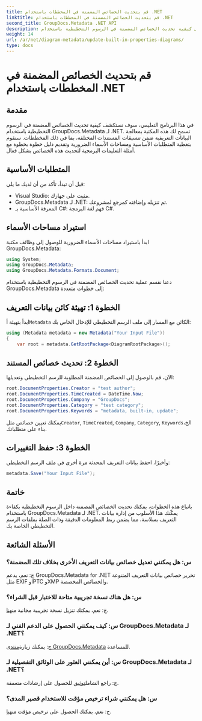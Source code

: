 ```yaml
---
title: قم بتحديث الخصائص المضمنة في المخططات باستخدام .NET
linktitle: قم بتحديث الخصائص المضمنة في المخططات باستخدام .NET
second_title: GroupDocs.Metadata .NET API
description: تعرف على كيفية تحديث الخصائص المضمنة في الرسوم التخطيطية باستخدام GroupDocs.Metadata لـ .NET. قم بتعديل البيانات التعريفية بسلاسة باستخدام أمثلة التعليمات البرمجية.
weight: 14
url: /ar/net/diagram-metadata/update-built-in-properties-diagrams/
type: docs
---
```

# قم بتحديث الخصائص المضمنة في المخططات باستخدام .NET

## مقدمة
في هذا البرنامج التعليمي، سوف نستكشف كيفية تحديث الخصائص المضمنة في الرسوم التخطيطية باستخدام GroupDocs.Metadata لـ .NET. تسمح لك هذه المكتبة بمعالجة البيانات التعريفية ضمن تنسيقات المستندات المختلفة، بما في ذلك المخططات. سنقوم بتغطية المتطلبات الأساسية ومساحات الأسماء الضرورية وتقديم دليل خطوة بخطوة مع أمثلة التعليمات البرمجية لتحديث هذه الخصائص بشكل فعال.

## المتطلبات الأساسية

قبل أن تبدأ، تأكد من أن لديك ما يلي:

- Visual Studio: مثبت على جهازك.
- GroupDocs.Metadata لـ .NET: تم تنزيله وإضافته كمرجع لمشروعك.
- المعرفة الأساسية بـ C#: فهم لغة البرمجة C#.

## استيراد مساحات الأسماء

ابدأ باستيراد مساحات الأسماء الضرورية للوصول إلى وظائف مكتبة GroupDocs.Metadata:

```csharp
using System;
using GroupDocs.Metadata;
using GroupDocs.Metadata.Formats.Document;
```

دعنا نقسم عملية تحديث الخصائص المضمنة في الرسوم التخطيطية باستخدام GroupDocs.Metadata إلى خطوات متعددة:

## الخطوة 1: تهيئة كائن بيانات التعريف

 ابدأ بتهيئة أ`Metadata` الكائن مع المسار إلى ملف الرسم التخطيطي للإدخال الخاص بك:

```csharp
using (Metadata metadata = new Metadata("Your Input File"))
{
    var root = metadata.GetRootPackage<DiagramRootPackage>();
```

## الخطوة 2: تحديث خصائص المستند

الآن، قم بالوصول إلى الخصائص المضمنة المطلوبة للرسم التخطيطي وتعديلها:

```csharp
root.DocumentProperties.Creator = "test author";
root.DocumentProperties.TimeCreated = DateTime.Now;
root.DocumentProperties.Company = "GroupDocs";
root.DocumentProperties.Category = "test category";
root.DocumentProperties.Keywords = "metadata, built-in, update";
```

 يمكنك تعيين خصائص مثل`Creator`, `TimeCreated`, `Company`, `Category`, `Keywords`الخ، بناء على متطلباتك.

## الخطوة 3: حفظ التغييرات

وأخيرًا، احفظ بيانات التعريف المحدثة مرة أخرى في ملف الرسم التخطيطي:

```csharp
metadata.Save("Your Input File");
```

## خاتمة

باتباع هذه الخطوات، يمكنك تحديث الخصائص المضمنة داخل الرسوم التخطيطية بكفاءة باستخدام GroupDocs.Metadata لـ .NET. يمكّنك هذا الأسلوب من إدارة بيانات التعريف بسلاسة، مما يضمن ربط المعلومات الدقيقة وذات الصلة بملفات الرسم التخطيطي الخاصة بك.


## الأسئلة الشائعة

### س: هل يمكنني تعديل خصائص بيانات التعريف الأخرى بخلاف تلك المضمنة؟
ج: نعم، يدعم GroupDocs.Metadata for .NET تحرير خصائص بيانات التعريف المتنوعة مثل EXIF وIPTC وXMP والخصائص المخصصة.

### س: هل هناك نسخة تجريبية متاحة للاختبار قبل الشراء؟
 ج: نعم، يمكنك تنزيل نسخة تجريبية مجانية من[هنا](https://releases.groupdocs.com/).

### س: كيف يمكنني الحصول على الدعم الفني لـ GroupDocs.Metadata لـ .NET؟
 ج: يمكنك زيارة[منتدى GroupDocs.Metadata](https://forum.groupdocs.com/c/metadata/14) للمساعدة.

### س: أين يمكنني العثور على الوثائق التفصيلية لـ GroupDocs.Metadata لـ .NET؟
 ج: راجع الشامل[توثيق](https://tutorials.groupdocs.com/metadata/net/) للحصول على إرشادات متعمقة.

### س: هل يمكنني شراء ترخيص مؤقت للاستخدام قصير المدى؟
 ج: نعم، يمكنك الحصول على ترخيص مؤقت من[هنا](https://purchase.groupdocs.com/temporary-license/).